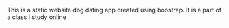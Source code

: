 This is a static website dog dating app created using boostrap. It is a part of a class I study online
